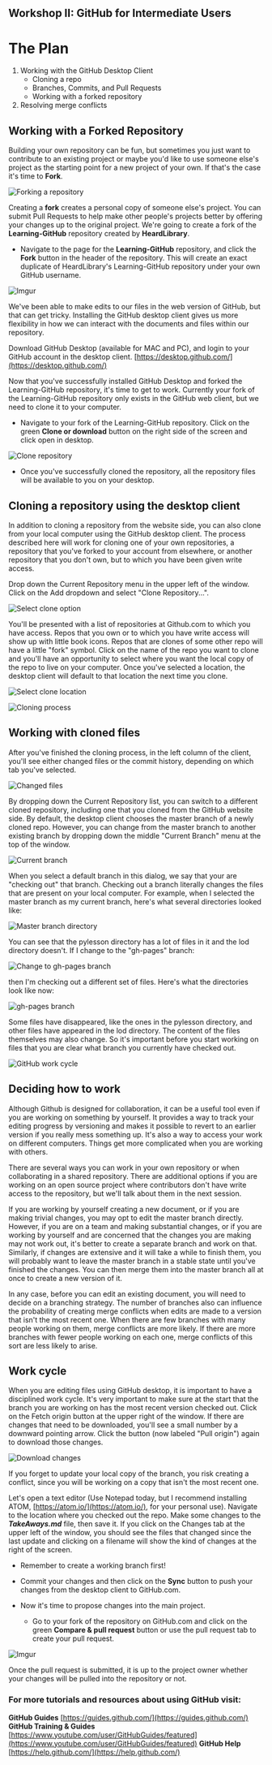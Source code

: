 ## Workshop II: GitHub for Intermediate Users

# The Plan

1. Working with the GitHub Desktop Client
   * Cloning a repo
   * Branches, Commits, and Pull Requests
   * Working with a forked repository
2. Resolving merge conflicts

## Working with a Forked Repository

Building your own repository can be fun, but sometimes you just want to contribute to an existing project or maybe you'd like to use someone else's project as the starting point for a new project of your own. If that's the case it's time to **Fork**.

![Forking a repository](images/forks.jpg)

Creating a **fork** creates a personal copy of someone else's project. You can submit Pull Requests to help make other people's projects better by offering your changes up to the original project. We're going to create a fork of the **Learning-GitHub** repository created by **HeardLibrary**.

* Navigate to the page for the **Learning-GitHub** repository, and click the **Fork** button in the header of the repository. This will create an exact duplicate of HeardLibrary's Learning-GitHub repository under your own GitHub username.

![Imgur](http://i.imgur.com/Bi0jTS8.png)

We've been able to make edits to our files in the web version of GitHub, but that can get tricky.  Installing the GitHub desktop client gives us more flexibility in how we can interact with the documents and files within our repository.

Download GitHub Desktop (available for MAC and PC), and login to your GitHub account in the desktop client.  [https://desktop.github.com/](https://desktop.github.com/)

Now that you've successfully installed GitHub Desktop and forked the Learning-GitHub repository, it's time to get to work.  Currently your fork of the Learning-GitHub repository only exists in the GitHub web client, but we need to clone it to your computer.

* Navigate to your fork of the Learning-GitHub repository.  Click on the green **Clone or download** button on the right side of the screen and click open in desktop.

![Clone repository](https://i.imgur.com/bmtSa3P.png)

* Once you've successfully cloned the repository, all the repository files will be available to you on your desktop.  

## Cloning a repository using the desktop client

In addition to cloning a repository from the website side, you can also clone from your local computer using the GitHub desktop client.  The process described here will work for cloning one of your own repositories, a repository that you've forked to your account from elsewhere, or another repository that you don't own, but to which you have been given write access.

Drop down the Current Repository menu in the upper left of the window.  Click on the Add dropdown and select "Clone Repository...".

![Select clone option](images/desktop-clone-option.png)

You'll be presented with a list of repositories at Github.com to which you have access.  Repos that you own or to which you have write access will show up with little book icons.  Repos that are clones of some other repo will have a little "fork" symbol.  Click on the name of the repo you want to clone and you'll have an opportunity to select where you want the local copy of the repo to live on your computer.  Once you've selected a location, the desktop client will default to that location the next time you clone.

![Select clone location](images/desktop-clone-location.png)

![Cloning process](images/clone.jpg)

## Working with cloned files

After you've finished the cloning process, in the left column of the client, you'll see either changed files or the commit history, depending on which tab you've selected.  

![Changed files](images/desktop-changed-files.png)

By dropping down the Current Repository list, you can switch to a different cloned repository, including one that you cloned from the GitHub website side. By default, the desktop client chooses the master branch of a newly cloned repo.  However, you can change from the master branch to another existing branch by dropping down the middle "Current Branch" menu at the top of the window.  

![Current branch](images/current-branch.png)

When you select a default branch in this dialog, we say that your are "checking out" that branch. Checking out a branch literally changes the files that are present on your local computer. For example, when I selected the master branch as my current branch, here's what several directories looked like:

![Master branch directory](images/master-branch-directory.png)

You can see that the pylesson directory has a lot of files in it and the lod directory doesn't.  If I change to the "gh-pages" branch:

![Change to gh-pages branch](images/change-to-gh-pages.png)

then I'm checking out a different set of files.  Here's what the directories look like now:

![gh-pages branch](images/gh-pages-branch.png)

Some files have disappeared, like the ones in the pylesson directory, and other files have appeared in the lod directory.  The content of the files themselves may also change.  So it's important before you start working on files that you are clear what branch you currently have checked out.  

![GitHub work cycle](images/work-cycle.png)

## Deciding how to work

Although Github is designed for collaboration, it can be a useful tool even if you are working on something by yourself.  It provides a way to track your editing progress by versioning and makes it possible to revert to an earlier version if you really mess something up.  It's also a way to access your work on different computers.  Things get more complicated when you are working with others.

There are several ways you can work in your own repository or when collaborating in a shared repository.  There are additional options if you are working on an open source project where contributors don't have write access to the repository, but we'll talk about them in the next session.

If you are working by yourself creating a new document, or if you are making trivial changes, you may opt to edit the master branch directly.  However, if you are on a team and making substantial changes, or if you are working by yourself and are concerned that the changes you are making may not work out, it's better to create a separate branch and work on that.  Similarly, if changes are extensive and it will take a while to finish them, you will probably want to leave the master branch in a stable state until you've finished the changes.  You can then merge them into the master branch all at once to create a new version of it.  

In any case, before you can edit an existing document, you will need to decide on a branching strategy.   The number of branches also can influence the probability of creating merge conflicts when edits are made to a version that isn't the most recent one. When there are few branches with many people working on them, merge conflicts are more likely.  If there are more branches with fewer people working on each one, merge conflicts of this sort are less likely to arise.

## Work cycle

When you are editing files using GitHub desktop, it is important to have a disciplined work cycle. It's very important to make sure at the start that the branch you are working on has the most recent version checked out. Click on the Fetch origin button at the upper right of the window.  If there are changes that need to be downloaded, you'll see a small number by a downward pointing arrow.  Click the button (now labeled "Pull origin") again to download those changes.

![Download changes](images/download-changes.png)

If you forget to update your local copy of the branch, you risk creating a conflict, since you will be working on a copy that isn't the most recent one.

Let's open a text editor (Use Notepad today, but I recommend installing ATOM, [https://atom.io/](https://atom.io/), for your personal use).  Navigate to the location where you checked out the repo.  Make some changes to the _**TakeAways.md**_ file, then save it.  If you click on the Changes tab at the upper left of the window, you should see the files that changed since the last update and clicking on a filename will show the kind of changes at the right of the screen.  



  * Remember to create a working branch first!
  * Commit your changes and then click on the **Sync** button to push your changes from the desktop client to GitHub.com.

* Now it's time to propose changes into the main project.
  * Go to your fork of the repository on GitHub.com and click on the green **Compare & pull request** button or use the pull request tab to create your pull request.

![Imgur](https://i.imgur.com/QbV4Dci.png)

Once the pull request is submitted, it is up to the project owner whether your changes will be pulled into the repository or not.

### For more tutorials and resources about using GitHub visit:
**GitHub Guides** [https://guides.github.com/](https://guides.github.com/)
**GitHub Training & Guides** [https://www.youtube.com/user/GitHubGuides/featured](https://www.youtube.com/user/GitHubGuides/featured)
**GitHub Help** [https://help.github.com/](https://help.github.com/)
